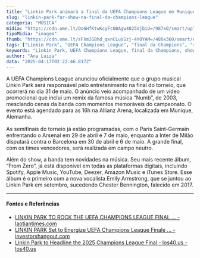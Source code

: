 ```yaml
---
title: "Linkin Park animará a final da UEFA Champions League em Munique"
slug: "linkin-park-far-show-na-final-da-champions-league"
categoria: "MÚSICA"
midia: "https://cdn.ome.lt/Qo6HfKtwKcyFc0BAgw4025VjbiU=/987x0/smart/uploads/conteudo/fotos/Design_sem_nome_-_2025-04-16T215957.609.png"
tipoMidia: "imagem"
thumb: "https://cdn.ome.lt/sFXmJGBhd_qxnCLuVSzj-4YOYAM=/480x360/smart/extras/conteudos/Design_sem_nome_-_2025-04-16T215957.609.png"
tags: ["Linkin Park", "UEFA Champions League", "final da Champions", "show de abertura", "Allianz Arena", "Munique", "From Zero", "Emily Armstrong", "música"]
keywords: "Linkin Park, UEFA Champions League, final da Champions, show de abertura, Allianz Arena, Munique, From Zero, Emily Armstrong, música"
author: "Ana Luiza"
data: "2025-04-17T02:22:46.817Z"
---
```


A UEFA Champions League anunciou oficialmente que o grupo musical Linkin Park será responsável pelo entretenimento na final do torneio, que ocorrerá no dia 31 de maio. O anúncio veio acompanhado de um vídeo promocional que inclui um remix da famosa música “Numb”, de 2003, mesclando cenas da banda com momentos memoráveis do campeonato. O evento está agendado para as 16h na Allianz Arena, localizada em Munique, Alemanha.

<blockquote class="instagram-media" data-instgrm-permalink="https://www.instagram.com/reel/DIgIcHsIy6D/embed/?utm_source=ig_embed" data-instgrm-version="14" style="width:100%; max-width:540px; margin:1rem auto;"></blockquote>

As semifinais do torneio já estão programadas, com o Paris Saint-Germain enfrentando o Arsenal em 29 de abril e 7 de maio, enquanto a Inter de Milão disputará contra o Barcelona em 30 de abril e 6 de maio. A grande final, com os times vencedores, será realizada em campo neutro.

Além do show, a banda tem novidades na música. Seu mais recente álbum, “From Zero”, já está disponível em todas as plataformas digitais, incluindo Spotify, Apple Music, YouTube, Deezer, Amazon Music e iTunes Store. Esse álbum é o primeiro com a nova vocalista Emily Armstrong, que se juntou ao Linkin Park em setembro, sucedendo Chester Bennington, falecido em 2017.

---

#### Fontes e Referências

- [LINKIN PARK TO ROCK THE UEFA CHAMPIONS LEAGUE FINAL ... - laotiantimes.com](https://laotiantimes.com/2025/04/16/linkin-park-to-rock-the-uefa-champions-league-final-kick-off-show-presented-by-pepsi/)
- [LINKIN PARK Set to Energize UEFA Champions League Finale ... - investorshangout.com](https://investorshangout.com/linkin-park-set-to-energize-uefa-champions-league-finale-265784-/)
- [Linkin Park to Headline the 2025 Champions League Final - los40.us - los40.us](https://los40.us/2025/linkin-park-to-headline-the-2025-champions-league-final-32705.html)